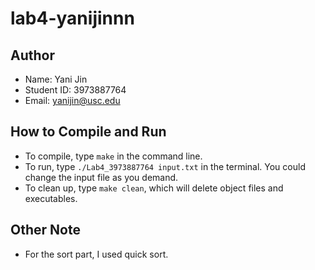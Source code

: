 # lab4-yanijinnn

## Author
- Name: Yani Jin
- Student ID: 3973887764
- Email: yanijin@usc.edu

## How to Compile and Run
- To compile, type ```make``` in the command line.
- To run, type ```./Lab4_3973887764 input.txt``` in the terminal. You could change the input file as you demand.
- To clean up, type ```make clean```, which will delete object files and executables.

## Other Note
- For the sort part, I used quick sort.